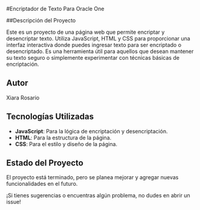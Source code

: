 #Encriptador de Texto Para Oracle One

##Descripción del Proyecto

Este es un proyecto de una página web que permite encriptar y desencriptar texto. Utiliza JavaScript, HTML y CSS para proporcionar una interfaz interactiva donde puedes ingresar texto para ser encriptado o desencriptado. Es una herramienta útil para aquellos que desean mantener su texto seguro o simplemente experimentar con técnicas básicas de encriptación.

## Autor
Xiara Rosario

## Tecnologías Utilizadas

- **JavaScript**: Para la lógica de encriptación y desencriptación.
- **HTML**: Para la estructura de la página.
- **CSS**: Para el estilo y diseño de la página.

## Estado del Proyecto

El proyecto está terminado, pero se planea mejorar y agregar nuevas funcionalidades en el futuro. 

¡Si tienes sugerencias o encuentras algún problema, no dudes en abrir un issue!
